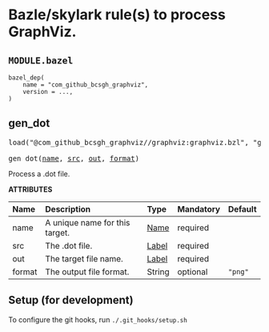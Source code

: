 <!-- Generated with Stardoc: http://skydoc.bazel.build -->

# Bazle/skylark rule(s) to process GraphViz.

## `MODULE.bazel`

```
bazel_dep(
    name = "com_github_bcsgh_graphviz",
    version = ...,
)
```

<a id="gen_dot"></a>

## gen_dot

<pre>
load("@com_github_bcsgh_graphviz//graphviz:graphviz.bzl", "gen_dot")

gen_dot(<a href="#gen_dot-name">name</a>, <a href="#gen_dot-src">src</a>, <a href="#gen_dot-out">out</a>, <a href="#gen_dot-format">format</a>)
</pre>

Process a .dot file.

**ATTRIBUTES**


| Name  | Description | Type | Mandatory | Default |
| :------------- | :------------- | :------------- | :------------- | :------------- |
| <a id="gen_dot-name"></a>name |  A unique name for this target.   | <a href="https://bazel.build/concepts/labels#target-names">Name</a> | required |  |
| <a id="gen_dot-src"></a>src |  The .dot file.   | <a href="https://bazel.build/concepts/labels">Label</a> | required |  |
| <a id="gen_dot-out"></a>out |  The target file name.   | <a href="https://bazel.build/concepts/labels">Label</a> | required |  |
| <a id="gen_dot-format"></a>format |  The output file format.   | String | optional |  `"png"`  |


## Setup (for development)
To configure the git hooks, run `./.git_hooks/setup.sh`
